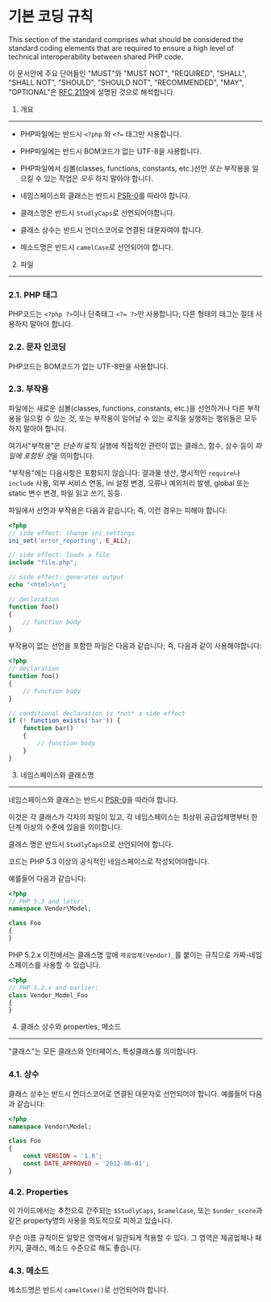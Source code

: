 기본 코딩 규칙
=====================

This section of the standard comprises what should be considered the standard
coding elements that are required to ensure a high level of technical
interoperability between shared PHP code.

이 문서안에 주요 단어들인 "MUST"와 "MUST NOT", "REQUIRED", "SHALL", "SHALL NOT", "SHOULD",
"SHOULD NOT", "RECOMMENDED", "MAY", "OPTIONAL"은 [RFC 2119][]에 설명된 것으로 해석합니다. 

[RFC 2119]: http://www.ietf.org/rfc/rfc2119.txt
[PSR-0]: https://github.com/php-fig/fig-standards/blob/master/accepted/PSR-0.md


1. 개요
-----------

- PHP파일에는 반드시 `<?php` 와 `<?=` 태그만 사용합니다.

- PHP파일에는 반드시 BOM코드가 없는 UTF-8을 사용합니다.

- PHP파일에서 심볼(classes, functions, constants, etc.)선언 *또는* 부작용을 일으킬 수 있는 작업은 *모두* 하지 말아야 합니다.

- 네임스페이스와 클래스는 반드시 [PSR-0][]를 따라야 합니다.

- 클래스명은 반드시 `StudlyCaps`로 선언되어야합니다.

- 클래스 상수는 반드시 언더스코어로 연결된 대문자여야 합니다.

- 메소드명은 반드시 `camelCase`로 선언되어야 합니다.



2. 파일
--------

### 2.1. PHP 태그

PHP코드는 `<?php ?>`이나 단축태그 `<?= ?>`만 사용합니다; 다른 형태의 태그는 절대 사용하지 말아야 합니다.

### 2.2. 문자 인코딩

PHP코드는 BOM코드가 없는 UTF-8만을 사용합니다.

### 2.3. 부작용

파일에는 새로운 심볼(classes, functions, constants, etc.)을 선언하거나 다른 부작용을 일으킬 수 있는 것, 또는 부작용이 일어날 수 있는 로직을 실행하는 행위들은 모두 하지 말아야 합니다.

여기서"부작용"은 *단순히* 로직 실행에 직접적인 관련이 없는 클래스, 함수, 상수 등이 *파일에 포함된 것*을 의미합니다.

"부작용"에는 다음사항은 포함되지 않습니다:
결과물 생산, 명시적인 `require`나 `include` 사용, 외부 서비스 연동, ini 설정 변경, 오류나 예외처리 발생, global 또는 static 변수 변경, 파일 읽고 쓰기, 등등.

파일에서 선언과 부작용은 다음과 같습니다;
즉, 이런 경우는 피해야 합니다:

```php
<?php
// side effect: change ini settings
ini_set('error_reporting', E_ALL);

// side effect: loads a file
include "file.php";

// side effect: generates output
echo "<html>\n";

// declaration
function foo()
{
    // function body
}
```

부작용이 없는 선언을 포함한 파일은 다음과 같습니다;
즉, 다음과 같이 사용해야합니다:

```php
<?php
// declaration
function foo()
{
    // function body
}

// conditional declaration is *not* a side effect
if (! function_exists('bar')) {
    function bar()
    {
        // function body
    }
}
```


3. 네임스페이스와 클래스명
----------------------------

네임스페이스와 클래스는 반드시 [PSR-0][]을 따라야 합니다.

이것은 각 클래스가 각자의 파일이 있고, 각 네임스페이스는 최상위 공급업체명부터 한 단계 이상의 수준에 있음을 의미합니다.

클래스 명은 반드시 `StudlyCaps`으로 선언되어야 합니다.

코드는 PHP 5.3 이상의 공식적인 네임스페이스로 작성되어야합니다.

예를들어 다음과 같습니다:

```php
<?php
// PHP 5.3 and later:
namespace Vendor\Model;

class Foo
{
}
```

PHP 5.2.x 이전에서는 클래스명 앞에 `제공업체(Vendor)_`를 붙이는 규칙으로 가짜-네임스페이스를 사용할 수 있습니다.

```php
<?php
// PHP 5.2.x and earlier:
class Vendor_Model_Foo
{
}
```

4. 클래스 상수와 properties, 메소드
-------------------------------------------

"클래스"는 모든 클래스와 인터페이스, 특성클래스를 의미합니다.

### 4.1. 상수

클래스 상수는 반드시 언더스코어로 연결된 대문자로 선언되어야 합니다.
예를들어 다음과 같습니다:

```php
<?php
namespace Vendor\Model;

class Foo
{
    const VERSION = '1.0';
    const DATE_APPROVED = '2012-06-01';
}
```

### 4.2. Properties

이 가이드에서는 추천으로 간주되는 `$StudlyCaps`, `$camelCase`, 또는 `$under_score`과 같은 property명의 사용을 의도적으로 피하고 있습니다.

무슨 이름 규칙이든 알맞은 영역에서 일관되게 적용할 수 있다. 그 영역은 제공업체나 패키지, 클래스, 메소드 수준으로 해도 좋습니다.


### 4.3. 메소드

메소드명은 반드시 `camelCase()`로 선언되어야 합니다.
